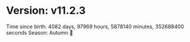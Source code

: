 # Version: v11.2.3
Time since birth: 4082 days, 97969 hours, 5878140 minutes, 352688400 seconds
Season: Autumn 🍁
